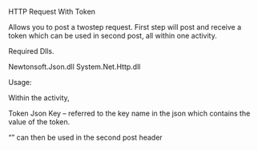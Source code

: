 HTTP Request With Token

Allows you to post a twostep request.
First step will post and receive a token which can be used in second post, all within one activity.

Required Dlls.

Newtonsoft.Json.dll
System.Net.Http.dll

Usage:

Within the activity,

Token Json Key – referred to the key name in the json which contains the value of the token.

“<Token>” can then be used in the second post header 
